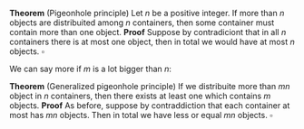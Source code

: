 **Theorem** (Pigeonhole principle) Let $n$ be a positive integer. If more than $n$ objects are distribuited among $n$ containers, then some container must contain more than one object.
**Proof**  Suppose by contradiciont that in all $n$ containers there is at most one object, then in total we would have at most $n$ objects. $\square$

We can say more if $m$ is a lot bigger than $n$:

**Theorem** (Generalized pigeonhole principle) If we distribuite more than $mn$ object in $n$ containers, then there exists at least one which contains $m$ objects.
**Proof** As before, suppose by contraddiction that each container at most has $mn$ objects. Then in total we have less or equal $mn$ objects. $\square$
